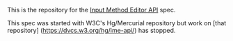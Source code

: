 This is the repository for the [Input Method Editor API](https://w3c.github.io/ime-api/Overview.html) spec.

This spec was started with W3C's Hg/Mercurial repository but work on [that repository] (https://dvcs.w3.org/hg/ime-api/) has stopped.
